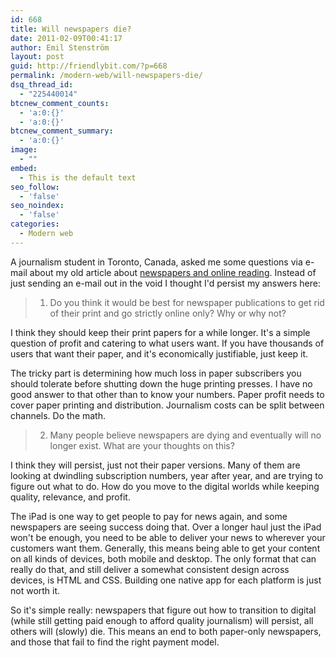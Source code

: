 ```yaml
---
id: 668
title: Will newspapers die?
date: 2011-02-09T00:41:17
author: Emil Stenström
layout: post
guid: http://friendlybit.com/?p=668
permalink: /modern-web/will-newspapers-die/
dsq_thread_id:
  - "225440014"
btcnew_comment_counts:
  - 'a:0:{}'
  - 'a:0:{}'
btcnew_comment_summary:
  - 'a:0:{}'
image:
  - ""
embed:
  - This is the default text
seo_follow:
  - 'false'
seo_noindex:
  - 'false'
categories:
  - Modern web
---
```

A journalism student in Toronto, Canada, asked me some questions via e-mail about my old article about [newspapers and online reading](/modern-web/why-people-skip-newspapers-and-read-news-on-the-web-instead/). Instead of just sending an e-mail out in the void I thought I'd persist my answers here:

> 1. Do you think it would be best for newspaper publications to get rid of their print and go strictly online only? Why or why not?

I think they should keep their print papers for a while longer. It's a simple question of profit and catering to what users want. If you have thousands of users that want their paper, and it's economically justifiable, just keep it.

The tricky part is determining how much loss in paper subscribers you should tolerate before shutting down the huge printing presses. I have no good answer to that other than to know your numbers. Paper profit needs to cover paper printing and distribution. Journalism costs can be split between channels. Do the math.

> 2. Many people believe newspapers are dying and eventually will no longer exist. What are your thoughts on this?

I think they will persist, just not their paper versions. Many of them are looking at dwindling subscription numbers, year after year, and are trying to figure out what to do. How do you move to the digital worlds while keeping quality, relevance, and profit.

The iPad is one way to get people to pay for news again, and some newspapers are seeing success doing that. Over a longer haul just the iPad won't be enough, you need to be able to deliver your news to wherever your customers want them. Generally, this means being able to get your content on all kinds of devices, both mobile and desktop. The only format that can really do that, and still deliver a somewhat consistent design across devices, is HTML and CSS. Building one native app for each platform is just not worth it.

So it's simple really: newspapers that figure out how to transition to digital (while still getting paid enough to afford quality journalism) will persist, all others will (slowly) die. This means an end to both paper-only newspapers, and those that fail to find the right payment model.
